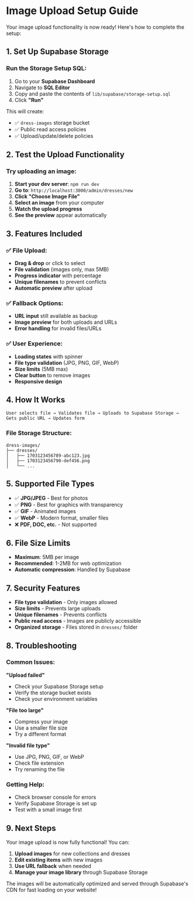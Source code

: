 # Image Upload Setup Guide

Your image upload functionality is now ready! Here's how to complete the setup:

## 1. Set Up Supabase Storage

### Run the Storage Setup SQL:
1. Go to your **Supabase Dashboard**
2. Navigate to **SQL Editor**
3. Copy and paste the contents of `lib/supabase/storage-setup.sql`
4. Click **"Run"**

This will create:
- ✅ `dress-images` storage bucket
- ✅ Public read access policies
- ✅ Upload/update/delete policies

## 2. Test the Upload Functionality

### Try uploading an image:
1. **Start your dev server**: `npm run dev`
2. **Go to**: `http://localhost:3000/admin/dresses/new`
3. **Click "Choose Image File"**
4. **Select an image** from your computer
5. **Watch the upload progress**
6. **See the preview** appear automatically

## 3. Features Included

### ✅ File Upload:
- **Drag & drop** or click to select
- **File validation** (images only, max 5MB)
- **Progress indicator** with percentage
- **Unique filenames** to prevent conflicts
- **Automatic preview** after upload

### ✅ Fallback Options:
- **URL input** still available as backup
- **Image preview** for both uploads and URLs
- **Error handling** for invalid files/URLs

### ✅ User Experience:
- **Loading states** with spinner
- **File type validation** (JPG, PNG, GIF, WebP)
- **Size limits** (5MB max)
- **Clear button** to remove images
- **Responsive design**

## 4. How It Works

```
User selects file → Validates file → Uploads to Supabase Storage → Gets public URL → Updates form
```

### File Storage Structure:
```
dress-images/
├── dresses/
│   ├── 1703123456789-abc123.jpg
│   ├── 1703123456790-def456.png
│   └── ...
```

## 5. Supported File Types

- ✅ **JPG/JPEG** - Best for photos
- ✅ **PNG** - Best for graphics with transparency
- ✅ **GIF** - Animated images
- ✅ **WebP** - Modern format, smaller files
- ❌ **PDF, DOC, etc.** - Not supported

## 6. File Size Limits

- **Maximum**: 5MB per image
- **Recommended**: 1-2MB for web optimization
- **Automatic compression**: Handled by Supabase

## 7. Security Features

- **File type validation** - Only images allowed
- **Size limits** - Prevents large uploads
- **Unique filenames** - Prevents conflicts
- **Public read access** - Images are publicly accessible
- **Organized storage** - Files stored in `dresses/` folder

## 8. Troubleshooting

### Common Issues:

**"Upload failed"**
- Check your Supabase Storage setup
- Verify the storage bucket exists
- Check your environment variables

**"File too large"**
- Compress your image
- Use a smaller file size
- Try a different format

**"Invalid file type"**
- Use JPG, PNG, GIF, or WebP
- Check file extension
- Try renaming the file

### Getting Help:
- Check browser console for errors
- Verify Supabase Storage is set up
- Test with a small image first

## 9. Next Steps

Your image upload is now fully functional! You can:

1. **Upload images** for new collections and dresses
2. **Edit existing items** with new images
3. **Use URL fallback** when needed
4. **Manage your image library** through Supabase Storage

The images will be automatically optimized and served through Supabase's CDN for fast loading on your website!
